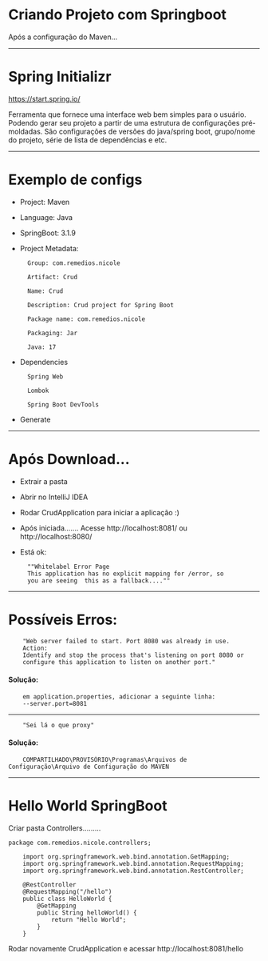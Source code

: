 
# Criando Projeto com Springboot
Após a configuração do Maven...

----

# Spring Initializr
https://start.spring.io/


Ferramenta que fornece uma interface web bem simples para o usuário. Podendo gerar seu projeto a partir de uma estrutura de configurações pré-moldadas. São configurações de versões do java/spring boot, grupo/nome do projeto, série de lista de dependências e etc.

----

# Exemplo de configs
- Project: Maven
- Language: Java
- SpringBoot: 3.1.9
- Project Metadata:

        Group: com.remedios.nicole

        Artifact: Crud

        Name: Crud

        Description: Crud project for Spring Boot

        Package name: com.remedios.nicole

        Packaging: Jar
        
        Java: 17

- Dependencies 

        Spring Web

        Lombok
        
        Spring Boot DevTools

- Generate
----
# Após Download...

- Extrair a pasta
- Abrir no IntelliJ IDEA
- Rodar CrudApplication para iniciar a aplicação :)
- Após iniciada....... Acesse http://localhost:8081/ ou http://localhost:8080/
- Está ok:

        ""Whitelabel Error Page
        This application has no explicit mapping for /error, so
        you are seeing  this as a fallback....""

----
# Possíveis Erros:

        "Web server failed to start. Port 8080 was already in use.
        Action:
        Identify and stop the process that's listening on port 8080 or
        configure this application to listen on another port."
    
    
#### Solução: 

        em application.properties, adicionar a seguinte linha:
        --server.port=8081

----

        "Sei lá o que proxy"

 #### Solução: 
        COMPARTILHADO\PROVISÓRIO\Programas\Arquivos de Configuração\Arquivo de Configuração do MAVEN


---


# Hello World SpringBoot
Criar pasta Controllers.........

```
package com.remedios.nicole.controllers;

    import org.springframework.web.bind.annotation.GetMapping;
    import org.springframework.web.bind.annotation.RequestMapping;
    import org.springframework.web.bind.annotation.RestController;

    @RestController
    @RequestMapping("/hello")
    public class HelloWorld {
        @GetMapping
        public String helloWorld() {
            return "Hello World";
        }
    }
```
Rodar novamente CrudApplication e acessar http://localhost:8081/hello